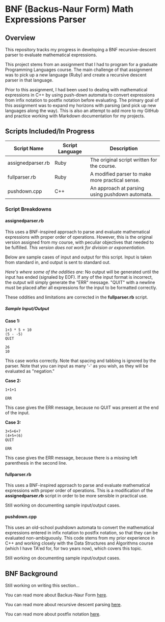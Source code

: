 BNF (Backus-Naur Form) Math Expressions Parser
==============================================

Overview
--------

This repository tracks my progress in developing a BNF recursive-descent parser to evaluate mathematical expressions.

This project stems from an assignment that I had to program for a graduate Programming Languages course. The main challenge of that assignment was to pick up a new language (Ruby) and create a recursive descent parser in that language.

Prior to this assignment, I had been used to dealing with mathematical expressions in C++ by using push-down automata to convert expressions from infix notation to postfix notation before evaluating. The primary goal of this assignment was to expand my horizons with parsing (and pick up new languages along the way). This is also an attempt to add more to my GitHub and practice working with Markdown documentation for my projects.

Scripts Included/In Progress
----------------------------

| Script Name       | Script Language | Description                                     |
| ----------------- | --------------- | ----------------------------------------------- |
| assignedparser.rb | Ruby            | The original script written for the course.     |
| fullparser.rb     | Ruby            | A modified parser to make more practical sense. |
| pushdown.cpp      | C++             | An approach at parsing using pushdown automata. |

### Script Breakdowns

#### assignedparser.rb

This uses a BNF-inspired approach to parse and evaluate mathematical expressions with proper order of operations. However, this is the original version assigned from my course, with peculiar objectives that needed to be fulfilled. *This version does not work for division or exponentiation.*

Below are sample cases of input and output for this script. Input is taken from standard in, and output is sent to standard out. 

*Here's where some of the oddities are:* No output will be generated until the input has ended (signaled by EOF). If any of the input format is incorrect, the output will simply generate the "ERR" message. "QUIT" with a newline must be placed after all expressions for the input to be formatted correctly.

These oddities and limitations are corrected in the **fullparser.rb** script.

##### Sample Input/Output

**Case 1:**

```
1+3 * 5 + 10
(5 - -5)
QUIT
```

```
26
10
```

This case works correctly. Note that spacing and tabbing is ignored by the parser.
Note that you can input as many '-' as you wish, as they will be evaluated as "negation."

**Case 2:**

```
1+1+1
```

```
ERR
```

This case gives the ERR message, because no QUIT was present at the end of the input.

**Case 3:**

```
3+5+6+7
(4+5+(6)
QUIT
```

```
ERR
```

This case gives the ERR message, because there is a missing left parenthesis in the second line.

#### fullparser.rb

This uses a BNF-inspired approach to parse and evaluate mathematical expressions with proper order of operations. This is a modification of the **assignedparser.rb** script in order to be more sensible in practical use.

Still working on documenting  sample input/output cases.

#### pushdown.cpp

This uses an old-school pushdown automata to convert the mathematical expressions entered in infix notation to postfix notation, so that they can be evaluated non-ambiguously. This code stems from my prior experience in C++ and working closely with the Data Structures and Algorithms course (which I have TA'ed for, for two years now), which covers this topic.

Still working on documenting  sample input/output cases.

BNF Background
--------------

Still working on writing this section...

You can read more about Backus-Naur Form [here](http://en.wikipedia.org/wiki/Backus–Naur_Form).

You can read more about recursive descent parsing [here](http://en.wikipedia.org/wiki/Recursive_descent_parser).

You can read more about postfix notation [here](http://en.wikipedia.org/wiki/Reverse_Polish_notation).